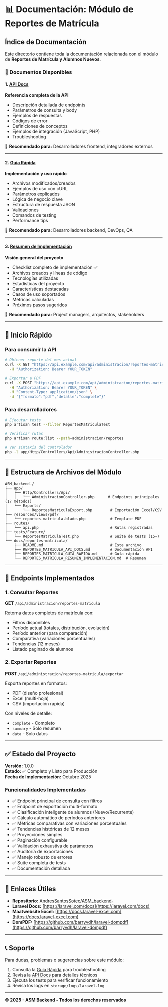 # 📊 Documentación: Módulo de Reportes de Matrícula

## Índice de Documentación

Este directorio contiene toda la documentación relacionada con el módulo de **Reportes de Matrícula y Alumnos Nuevos**.

### 📄 Documentos Disponibles

#### 1. [API Docs](./REPORTES_MATRICULA_API_DOCS.md) 
**Referencia completa de la API**
- Descripción detallada de endpoints
- Parámetros de consulta y body
- Ejemplos de respuestas
- Códigos de error
- Definiciones de conceptos
- Ejemplos de integración (JavaScript, PHP)
- Troubleshooting

📖 **Recomendado para:** Desarrolladores frontend, integradores externos

---

#### 2. [Guía Rápida](./REPORTES_MATRICULA_GUIA_RAPIDA.md)
**Implementación y uso rápido**
- Archivos modificados/creados
- Ejemplos de uso con cURL
- Parámetros explicados
- Lógica de negocio clave
- Estructura de respuesta JSON
- Validaciones
- Comandos de testing
- Performance tips

📖 **Recomendado para:** Desarrolladores backend, DevOps, QA

---

#### 3. [Resumen de Implementación](./REPORTES_MATRICULA_RESUMEN_IMPLEMENTACION.md)
**Visión general del proyecto**
- Checklist completo de implementación ✅
- Archivos creados y líneas de código
- Tecnologías utilizadas
- Estadísticas del proyecto
- Características destacadas
- Casos de uso soportados
- Métricas calculadas
- Próximos pasos sugeridos

📖 **Recomendado para:** Project managers, arquitectos, stakeholders

---

## 🚀 Inicio Rápido

### Para consumir la API

```bash
# Obtener reporte del mes actual
curl -X GET "https://api.example.com/api/administracion/reportes-matricula" \
  -H "Authorization: Bearer YOUR_TOKEN"

# Exportar a PDF
curl -X POST "https://api.example.com/api/administracion/reportes-matricula/exportar" \
  -H "Authorization: Bearer YOUR_TOKEN" \
  -H "Content-Type: application/json" \
  -d '{"formato":"pdf","detalle":"complete"}'
```

### Para desarrolladores

```bash
# Ejecutar tests
php artisan test --filter ReportesMatriculaTest

# Verificar rutas
php artisan route:list --path=administracion/reportes

# Ver sintaxis del controlador
php -l app/Http/Controllers/Api/AdministracionController.php
```

---

## 📁 Estructura de Archivos del Módulo

```
ASM_backend-/
├── app/
│   ├── Http/Controllers/Api/
│   │   └── AdministracionController.php      # Endpoints principales (17 métodos)
│   └── Exports/
│       └── ReportesMatriculaExport.php        # Exportación Excel/CSV
├── resources/views/pdf/
│   └── reportes-matricula.blade.php           # Template PDF
├── routes/
│   └── api.php                                # Rutas registradas
├── tests/Feature/
│   └── ReportesMatriculaTest.php              # Suite de tests (15+)
└── docs/reportes-matricula/
    ├── README.md                              # Este archivo
    ├── REPORTES_MATRICULA_API_DOCS.md         # Documentación API
    ├── REPORTES_MATRICULA_GUIA_RAPIDA.md      # Guía rápida
    └── REPORTES_MATRICULA_RESUMEN_IMPLEMENTACION.md  # Resumen
```

---

## 🎯 Endpoints Implementados

### 1. Consultar Reportes
**GET** `/api/administracion/reportes-matricula`

Retorna datos completos de matrícula con:
- Filtros disponibles
- Período actual (totales, distribución, evolución)
- Período anterior (para comparación)
- Comparativa (variaciones porcentuales)
- Tendencias (12 meses)
- Listado paginado de alumnos

### 2. Exportar Reportes
**POST** `/api/administracion/reportes-matricula/exportar`

Exporta reportes en formatos:
- PDF (diseño profesional)
- Excel (multi-hoja)
- CSV (importación rápida)

Con niveles de detalle:
- `complete` - Completo
- `summary` - Solo resumen
- `data` - Solo datos

---

## ✅ Estado del Proyecto

**Versión:** 1.0.0  
**Estado:** ✅ Completo y Listo para Producción  
**Fecha de Implementación:** Octubre 2025  

### Funcionalidades Implementadas

- ✅ Endpoint principal de consulta con filtros
- ✅ Endpoint de exportación multi-formato
- ✅ Clasificación inteligente de alumnos (Nuevo/Recurrente)
- ✅ Cálculo automático de períodos anteriores
- ✅ Métricas comparativas con variaciones porcentuales
- ✅ Tendencias históricas de 12 meses
- ✅ Proyecciones simples
- ✅ Paginación configurable
- ✅ Validación exhaustiva de parámetros
- ✅ Auditoría de exportaciones
- ✅ Manejo robusto de errores
- ✅ Suite completa de tests
- ✅ Documentación detallada

---

## 🔗 Enlaces Útiles

- **Repositorio:** [AndresSantosSotec/ASM_backend-](https://github.com/AndresSantosSotec/ASM_backend-)
- **Laravel Docs:** [https://laravel.com/docs](https://laravel.com/docs)
- **Maatwebsite Excel:** [https://docs.laravel-excel.com](https://docs.laravel-excel.com)
- **DomPDF:** [https://github.com/barryvdh/laravel-dompdf](https://github.com/barryvdh/laravel-dompdf)

---

## 📞 Soporte

Para dudas, problemas o sugerencias sobre este módulo:

1. Consulta la [Guía Rápida](./REPORTES_MATRICULA_GUIA_RAPIDA.md) para troubleshooting
2. Revisa la [API Docs](./REPORTES_MATRICULA_API_DOCS.md) para detalles técnicos
3. Ejecuta los tests para verificar funcionamiento
4. Revisa los logs en `storage/logs/laravel.log`

---

**© 2025 - ASM Backend - Todos los derechos reservados**

